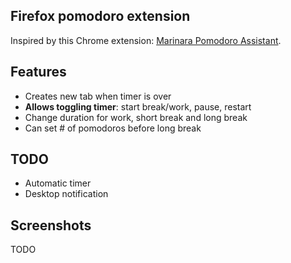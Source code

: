 ## Firefox pomodoro extension

Inspired by this Chrome extension: [Marinara Pomodoro Assistant](https://github.com/schmich/marinara.git).

## Features
- Creates new tab when timer is over
- <b>Allows toggling timer</b>: start break/work, pause, restart
- Change duration for work, short break and long break
- Can set # of pomodoros before long break


## TODO
- Automatic timer
- Desktop notification

## Screenshots
TODO
